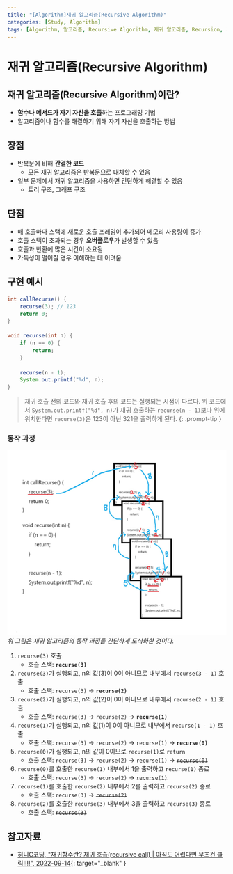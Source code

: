 ```yaml
---
title: "[Algorithm]재귀 알고리즘(Recursive Algorithm)"
categories: [Study, Algorithm]
tags: [Algorithm, 알고리즘, Recursive Algorithm, 재귀 알고리즘, Recursion, 재귀]
---
```


# 재귀 알고리즘(Recursive Algorithm)

## 재귀 알고리즘(Recursive Algorithm)이란?

- **함수나 메서드가 자기 자신을 호출**하는 프로그래밍 기법
- 알고리즘이나 함수를 해결하기 위해 자기 자신을 호출하는 방법

## 장점

- 반복문에 비해 **간결한 코드**
	+ 모든 재귀 알고리즘은 반복문으로 대체할 수 있음
- 일부 문제에서 재귀 알고리즘을 사용하면 간단하게 해결할 수 있음
	+ 트리 구조, 그래프 구조

## 단점

- 매 호출마다 스택에 새로운 호출 프레임이 추가되어 메모리 사용량이 증가
- 호출 스택이 초과되는 경우 **오버플로우**가 발생할 수 있음
- 호출과 반환에 많은 시간이 소요됨
- 가독성이 떨어질 경우 이해하는 데 어려움

## 구현 예시

```java
int callRecurse() {
    recurse(3); // 123
    return 0;
}

void recurse(int n) {
    if (n == 0) {
        return;
    }

    recurse(n - 1);
    System.out.printf("%d", n);
}
```

> 재귀 호출 전의 코드와 재귀 호출 후의 코드는 실행되는 시점이 다르다. 위 코드에서 `System.out.printf("%d", n)`가 재귀 호출하는 `recurse(n - 1)`보다 위에 위치한다면 `recurse(3)`은 123이 아닌 321을 출력하게 된다.
{: .prompt-tip }

### 동작 과정

![01-recursive-algorithm-process](/assets/img/posts/study/algorithm/recursive-algorithm/01-recursive-algorithm-process.jpg)
*위 그림은 재귀 알고리즘의 동작 과정을 간단하게 도식화한 것이다.*

1. `recurse(3)` 호출
	- 호출 스택: **`recurse(3)`**
2. `recurse(3)`가 실행되고, n의 값(3)이 0이 아니므로 내부에서 `recurse(3 - 1)` 호출
	- 호출 스택: `recurse(3)` -> **`recurse(2)`**
3. `recurse(2)`가 실행되고, n의 값(2)이 0이 아니므로 내부에서 `recurse(2 - 1)` 호출
	- 호출 스택: `recurse(3)` -> `recurse(2)` -> **`recurse(1)`**
4. `recurse(1)`가 실행되고, n의 값(1)이 0이 아니므로 내부에서 `recurse(1 - 1)` 호출
	- 호출 스택: `recurse(3)` -> `recurse(2)` -> `recurse(1)` -> **`recurse(0)`**
5. `recurse(0)`가 실행되고, n의 값이 0이므로 `recurse(1)`로 `return`
	- 호출 스택: `recurse(3)` -> `recurse(2)` -> `recurse(1)` -> ~~`recurse(0)`~~
6.  `recurse(0)`를 호출한 `recurse(1)` 내부에서 1을 출력하고 `recurse(1)` 종료
	- 호출 스택: `recurse(3)` -> `recurse(2)` -> ~~`recurse(1)`~~
7. `recurse(1)`를 호출한 `recurse(2)` 내부에서 2를 출력하고 `recurse(2)` 종료
	- 호출 스택: `recurse(3)` -> ~~`recurse(2)`~~
8. `recurse(2)`를 호출한 `recurse(3)` 내부에서 3을 출력하고 `recurse(3)` 종료
	- 호출 스택: ~~`recurse(3)`~~

## 참고자료

- [혀니C코딩, "재귀함수란? 재귀 호출(recursive call) \| 아직도 어렵다면 무조건 클릭!!!!", 2022-09-14](https://www.youtube.com/watch?v=yio6FyP1N2k){: target="_blank" }